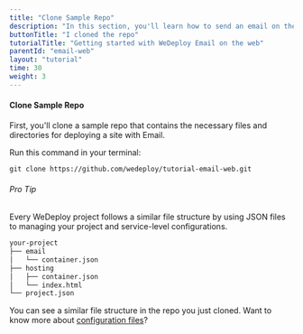 ```yaml
---
title: "Clone Sample Repo"
description: "In this section, you'll learn how to send an email on the web using the WeDeploy API Client."
buttonTitle: "I cloned the repo"
tutorialTitle: "Getting started with WeDeploy Email on the web"
parentId: "email-web"
layout: "tutorial"
time: 30
weight: 3
---
```


#### Clone Sample Repo

First, you'll clone a sample repo that contains the necessary files and directories for deploying a site with Email.

Run this command in your terminal: 

```
git clone https://github.com/wedeploy/tutorial-email-web.git
```

<aside>

###### <span class="icon-16-star"></span> Pro Tip

Every WeDeploy project follows a similar file structure by using JSON files to managing your project and service-level configurations.

```xml
your-project
├── email
│   └── container.json
├── hosting
│   ├── container.json
│   └── index.html
└── project.json
```

You can see a similar file structure in the repo you just cloned. Want to know more about <a href="http://wedeploy.com/docs/intro/configuration-files.html" target="_blank">configuration files</a>?

</aside>
